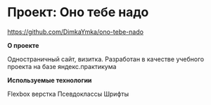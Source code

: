 # Проект: Оно тебе надо

https://github.com/DimkaYmka/ono-tebe-nado


**О проекте**

Одностраничный сайт, визитка. Разработан в качестве учебного проекта на базе яндекс.практикума

**Используемые технологии**

Flexbox верстка
Псевдоклассы
Шрифты
